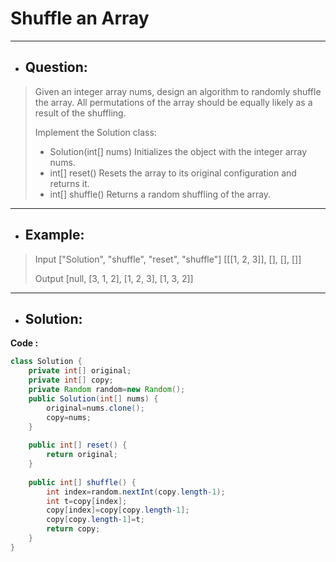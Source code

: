 # Shuffle an Array
---
- ## Question:
> Given an integer array nums, design an algorithm to randomly shuffle the array. All permutations of the array should be equally likely as a result of the shuffling.
> 
> Implement the Solution class:
> 
>- Solution(int[] nums) Initializes the object with the integer array nums.
>- int[] reset() Resets the array to its original configuration and returns it.
>- int[] shuffle() Returns a random shuffling of the array.
---
- ## Example:
> Input
["Solution", "shuffle", "reset", "shuffle"]
[[[1, 2, 3]], [], [], []]
>
> Output
[null, [3, 1, 2], [1, 2, 3], [1, 3, 2]]
---
- ## Solution:
**Code :**
```java
class Solution {
    private int[] original;
    private int[] copy;
    private Random random=new Random();
    public Solution(int[] nums) {
        original=nums.clone();
        copy=nums;
    }
    
    public int[] reset() {
        return original;
    }
    
    public int[] shuffle() {
        int index=random.nextInt(copy.length-1);
        int t=copy[index];
        copy[index]=copy[copy.length-1];
        copy[copy.length-1]=t;
        return copy;
    }
}
